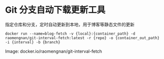 # Git 分支自动下载更新工具

指定仓库和分支，定时自动更新到本地，用于博客等静态文件的更新


```
docker run --name=blog-fetch -v {local}:{container_path} -d raomengnan/git-interval-fetch:latest -r {repo} -o {container_out_path} -i {interval} -b {branch}
```

Image: docker.io/raomengnan/git-interval-fetch
